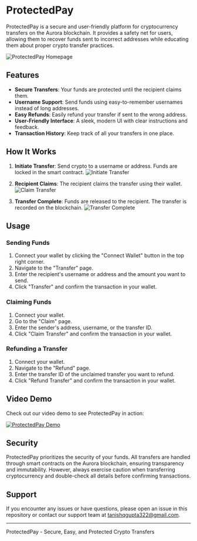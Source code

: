 # ProtectedPay

ProtectedPay is a secure and user-friendly platform for cryptocurrency transfers on the Aurora blockchain. It provides a safety net for users, allowing them to recover funds sent to incorrect addresses while educating them about proper crypto transfer practices.

![ProtectedPay Homepage](https://example.com/protectedpay-homepage.png)

## Features

- **Secure Transfers**: Your funds are protected until the recipient claims them.
- **Username Support**: Send funds using easy-to-remember usernames instead of long addresses.
- **Easy Refunds**: Easily refund your transfer if sent to the wrong address.
- **User-Friendly Interface**: A sleek, modern UI with clear instructions and feedback.
- **Transaction History**: Keep track of all your transfers in one place.

## How It Works

1. **Initiate Transfer**: Send crypto to a username or address. Funds are locked in the smart contract.
   ![Initiate Transfer](https://example.com/initiate-transfer.gif)

2. **Recipient Claims**: The recipient claims the transfer using their wallet.
   ![Claim Transfer](https://example.com/claim-transfer.gif)

3. **Transfer Complete**: Funds are released to the recipient. The transfer is recorded on the blockchain.
   ![Transfer Complete](https://example.com/transfer-complete.png)

## Usage

### Sending Funds

1. Connect your wallet by clicking the "Connect Wallet" button in the top right corner.
2. Navigate to the "Transfer" page.
3. Enter the recipient's username or address and the amount you want to send.
4. Click "Transfer" and confirm the transaction in your wallet.

### Claiming Funds

1. Connect your wallet.
2. Go to the "Claim" page.
3. Enter the sender's address, username, or the transfer ID.
4. Click "Claim Transfer" and confirm the transaction in your wallet.

### Refunding a Transfer

1. Connect your wallet.
2. Navigate to the "Refund" page.
3. Enter the transfer ID of the unclaimed transfer you want to refund.
4. Click "Refund Transfer" and confirm the transaction in your wallet.

## Video Demo

Check out our video demo to see ProtectedPay in action:

[![ProtectedPay Demo](https://img.youtube.com/vi/YOUTUBE_VIDEO_ID_HERE/0.jpg)](https://www.youtube.com/watch?v=YOUTUBE_VIDEO_ID_HERE)

## Security

ProtectedPay prioritizes the security of your funds. All transfers are handled through smart contracts on the Aurora blockchain, ensuring transparency and immutability. However, always exercise caution when transferring cryptocurrency and double-check all details before confirming transactions.

## Support

If you encounter any issues or have questions, please open an issue in this repository or contact our support team at tanishqgupta322@gmail.com.

---

ProtectedPay - Secure, Easy, and Protected Crypto Transfers
